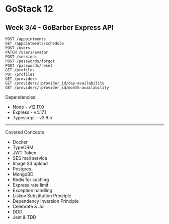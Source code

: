 # GoStack 12
## Week 3/4 - GoBarber Express API

```
POST /appointments
GET /appointments/schedule
POST /users
PATCH /users/avatar
POST /sessions
POST /passwords/forgot
POST /passwords/reset
GET /profiles
PUT /profiles
GET /providers
GET /providers/:provider_id/day-availability
GET /providers/:provider_id/month-availability
```

Dependencies:

* Node - v12.17.0
* Express - v4.17.1
* Typescript - v3.9.5

---

Covered Concepts

* Docker
* TypeORM
* JWT Token
* SES mail service
* Image S3 upload
* Postgres
* MongoBD
* Redis for caching
* Express rate limit
* Exception handling
* Liskov Substitution Principle
* Dependency Inversion Principle
* Celebrate & Joi
* DDD
* Jest & TDD
